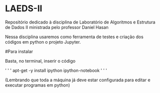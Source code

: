 # LAEDS-II
Repositório dedicado à disciplina de Laboratório de Algoritmos e Estrutura de Dados II ministrada pelo professor Daniel Hasan

Nessa disciplina usaremos como ferramenta de testes e criação dos códigos em python o projeto Jupyter. 

#Para instalar

Basta, no terminal, inserir o código

' ' '
apt-get -y install ipython ipython-notebook
' ' '

(Lembrando que toda a máquina já deve estar configurada para editar e executar programas em python)

